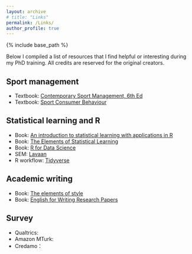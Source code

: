 ```yaml
---
layout: archive
# title: "Links"
permalink: /Links/
author_profile: true
---
```

{% include base_path %}

Below I compiled a list of resources that I find helpful or interesting during my PhD training. All credits are reserved for the original creators. 

## Sport management
* Textbook: [Contemporary Sport Management, 6th Ed](https://www.human-kinetics.co.uk/9781718202993/contemporary-sport-management/)
* Textbook: [Sport Consumer Behaviour](https://www.routledge.com/Sport-Consumer-Behaviour-Marketing-Strategies/Funk-Alexandris-McDonald/p/book/9780367552435)

## Statistical learning and R
* Book: [An introduction to statistical learning with applications in R](https://www.statlearning.com/)
* Book: [The Elements of Statistical Learning](https://hastie.su.domains/ElemStatLearn/)
* Book: [R for Data Science](https://r4ds.had.co.nz/)
* SEM: [Lavaan](https://lavaan.ugent.be/)
* R workflow: [Tidyverse](https://www.tidyverse.org/)

## Academic writing
* Book: [The elements of style](https://www.gutenberg.org/files/37134/37134-h/37134-h.htm)
* Book: [English for Writing Research Papers](https://link.springer.com/book/10.1007/978-3-319-26094-5)

## Survey
* Qualtrics:
* Amazon MTurk:
* Credamo：

